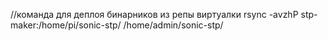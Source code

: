 //команда для деплоя бинарников из репы виртуалки
rsync -avzhP  stp-maker:/home/pi/sonic-stp/ /home/admin/sonic-stp/
